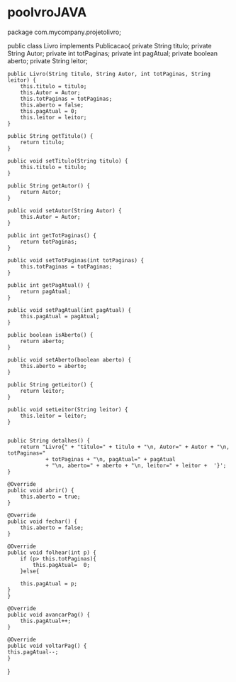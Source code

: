 

# poolvroJAVA


package com.mycompany.projetolivro;


public class  Livro implements Publicacao{
    private String titulo;
    private String Autor;
    private int totPaginas;
    private int pagAtual;
    private boolean aberto;
    private String leitor;

    public Livro(String titulo, String Autor, int totPaginas, String leitor) {
        this.titulo = titulo;
        this.Autor = Autor;
        this.totPaginas = totPaginas;
        this.aberto = false;
        this.pagAtual = 0;
        this.leitor = leitor;
    }

    public String getTitulo() {
        return titulo;
    }

    public void setTitulo(String titulo) {
        this.titulo = titulo;
    }

    public String getAutor() {
        return Autor;
    }

    public void setAutor(String Autor) {
        this.Autor = Autor;
    }

    public int getTotPaginas() {
        return totPaginas;
    }

    public void setTotPaginas(int totPaginas) {
        this.totPaginas = totPaginas;
    }

    public int getPagAtual() {
        return pagAtual;
    }

    public void setPagAtual(int pagAtual) {
        this.pagAtual = pagAtual;
    }

    public boolean isAberto() {
        return aberto;
    }

    public void setAberto(boolean aberto) {
        this.aberto = aberto;
    }

    public String getLeitor() {
        return leitor;
    }

    public void setLeitor(String leitor) {
        this.leitor = leitor;
    }

    
    public String detalhes() {
        return "Livro{" + "titulo=" + titulo + "\n, Autor=" + Autor + "\n, totPaginas=" 
                + totPaginas + "\n, pagAtual=" + pagAtual 
                + "\n, aberto=" + aberto + "\n, leitor=" + leitor +  '}';
    }

    @Override
    public void abrir() {
        this.aberto = true;
    }

    @Override
    public void fechar() {
        this.aberto = false;
    }

    @Override
    public void folhear(int p) {
        if (p> this.totPaginas){
            this.pagAtual=  0;
        }else{
         
        this.pagAtual = p;
    }
    }

    @Override
    public void avancarPag() {
        this.pagAtual++; 
    }

    @Override
    public void voltarPag() {
    this.pagAtual--;
    }

    
    
   

  
    
    
    
}
